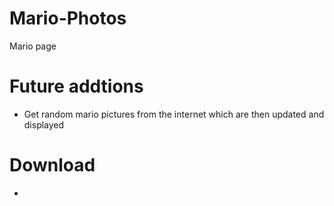 # Mario-Photos
Mario page


# Future addtions
- Get random mario pictures from the internet which are then updated and displayed

# Download
-
